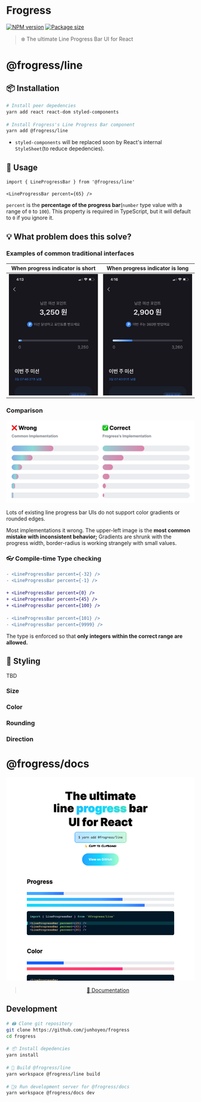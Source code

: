 # Frogress

[![NPM version](https://badgen.net/npm/v/@frogress/line)](https://www.npmjs.com/package/@frogress/line)
[![Package size](https://badgen.net/bundlephobia/minzip/@frogress/line)](https://bundlephobia.com/result?p=@frogress/line)

> ❄️ The ultimate Line Progress Bar UI for React

# @frogress/line

## 📦 Installation

```bash
# Install peer depedencies
yarn add react react-dom styled-components

# Install Frogress's Line Progress Bar component
yarn add @frogress/line
```

- `styled-components` will be replaced soon by React's internal `StyleSheet`(to reduce depedencies).

## 🚀 Usage

```tsx
import { LineProgressBar } from '@frogress/line'

<LineProgressBar percent={65} />
```

`percent` is the **percentage of the progress bar**(`number` type value with a range of `0` to `100`).
This property is required in TypeScript, but it will default to `0` if you ignore it.

## 💡 What problem does this solve?

### Examples of common traditional interfaces

| When progress indicator is short | When progress indicator is long |
|:----: | :---: |
| ![Toss Mission Point](docs/images/toss-short.jpeg) | ![Toss Mission Point](docs/images/toss-long.jpeg) |

### Comparison

![Compared](./docs/images/compared.png)

Lots of existing line progress bar UIs do not support color gradients or rounded edges.

Most implementations it wrong. The upper-left image is the **most common mistake with inconsistent behavior;** Gradients are shrunk with the progress width, border-radius is working strangely with small values.

### 👓 Compile-time Type checking
```diff
- <LineProgressBar percent={-32} />
- <LineProgressBar percent={-1} />

+ <LineProgressBar percent={0} />
+ <LineProgressBar percent={45} />
+ <LineProgressBar percent={100} />

- <LineProgressBar percent={101} />
- <LineProgressBar percent={9999} />
```

The type is enforced so that **only integers within the correct range are allowed.**

## 🌸 Styling
TBD

### Size

### Color

### Rounding

### Direction

# @frogress/docs

<p align="center">

  <a href="https://frogress.vercel.app">
    <img alt="website-preview" src="./docs/images/website.png" width="520px" />
  </a>
  <blockquote align="center"><a href="https://frogress.vercel.app">📖 Documentation</a></blockquote>
</p>

## Development

```bash
# 🖨 Clone git repository
git clone https://github.com/junhoyeo/frogress
cd frogress

# 📦 Install depedencies
yarn install

# 🔨 Build @frogress/line
yarn workspace @frogress/line build

# 🏃‍♀️ Run development server for @frogress/docs
yarn workspace @frogress/docs dev
```
